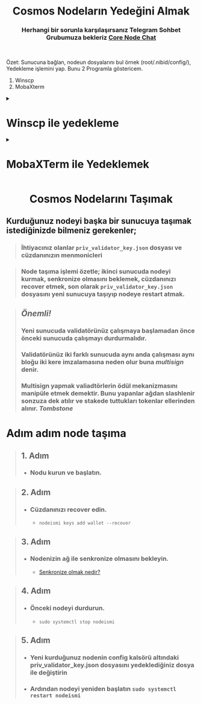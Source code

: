 <div align="center">

<h1> Cosmos Nodeların Yedeğini Almak </h1>

  <h3>
  
Herhangi bir sorunla karşılaşırsanız Telegram Sohbet Grubumuza bekleriz [Core Node Chat](https://t.me/corenodechat)
  
</h3>
  
</div>

<br>

Özet: Sunucuna bağlan, nodeun dosyalarını bul örnek (root/.nibid/config/), Yedekleme işlemini yap.
Bunu 2 Programla göstericem.
1) Winscp
2) MobaXterm


<details>
      
<summary> <h1> Winscp ile yedekleme </summary> </h1>

  <h2>
    [WinScp İndirme Linki](https://winscp.net/eng/download.php)
  </h2>
  
## Önce Sunucumuza bağlanalım. İşaretlediğim yerlere sunucu bilgilerini girin ve sunucunuza bağlanın.

Eğer sunucuya bağlanırken private key dosyası kullanmıyorsanız 2. adımı es geçin.

![image](https://user-images.githubusercontent.com/76253089/223129569-e26ca533-89e1-4a13-b210-2a58b58b8480.png)

## Sunucunuza bağlandığınızda sizde daha az dosya gözükecektir. Ctrl + ALT + H tuşlarına aynı anda basın ve gizli dosyaları açın.
Bende gördüğünüz gibi .nibid ve .quasarnode klasörleri açığa çıktı.

![image](https://user-images.githubusercontent.com/76253089/223130530-169912b1-6910-45f8-8b33-dc35bd0b2625.png)

## .nibid sonra config içerisine girince priv_validator_key.json dosyasını göreceksiniz onu masaüstünüze çek bırak yapın ve işlem bu kadar.

![image](https://user-images.githubusercontent.com/76253089/223457002-53c8af94-4949-4ce9-8fd6-9a95f402bfde.png)

  </details>
  
  <details>
      
<summary> <h1> MobaXTerm ile Yedeklemek </summary> </h1>
  
  <h2> [MobaXterm İndirme Linki](https://mobaxterm.mobatek.net/) </h2>

## MobaXtermi indirip bilgisayarımıza kuralım. Sonrasında Altta gösterdiğim yerlere tıklayıp sunucu bilgilerimizi girelim.
  
 3. Adımda Private keyiniz varsa işaretlediğim yerden dosyanızı seçin. Eğer private key yerine şifre ile bağlanıyorsanız bu adımı geçin. Sunucu şifrenizi sunucuya bağlanırken soracak.
  
  ![image](https://user-images.githubusercontent.com/76253089/223460884-06140b98-4426-470e-a8e4-b972abbc0475.png)

## İşaretlediğim sembole basıp gizli dosyalarımızı açığa çıkartalım. Gördüğünüz gibi .nibid klasörü açığa çıktı 
  
  ![image](https://user-images.githubusercontent.com/76253089/223461646-b2f628f0-465a-44a2-8d8c-dcddce310d1f.png)

## .nibid / config / dosyalarına girin ve Priv_validator_key.json dosyanızı masaüstüne sürükle bırak yapıp yedekleyin.
  
  ![image](https://user-images.githubusercontent.com/76253089/223461995-bf236566-1a3b-453d-9833-7e373d83d705.png)

  
  
   </details>
   
<div align="center">

<h1>  Cosmos Nodelarını Taşımak </h1>

</div>

## Kurduğunuz nodeyi başka bir sunucuya taşımak istediğinizde bilmeniz gerekenler;
> ### İhtiyacınız olanlar `priv_validator_key.json` dosyası ve cüzdanınızın menmonicleri

> ### Node taşıma işlemi özetle; ikinci sunucuda nodeyi kurmak, senkronize olmasını beklemek, cüzdanınızı recover etmek, son olarak `priv_validator_key.json` dosyasını yeni sunucuya taşıyıp nodeye restart atmak.

> ## ***Önemli!*** 
> ### Yeni sunucuda validatörünüz çalışmaya başlamadan önce önceki sunucuda çalışmayı durdurmalıdır.
> ### Validatörünüz iki farklı sunucuda aynı anda çalışması aynı bloğu iki kere imzalamasına neden olur buna ***multisign*** denir.
> ### Multisign yapmak valiadtörlerin ödül mekanizmasını manipüle etmek demektir. Bunu yapanlar ağdan slashlenir sonzuza dek atılır ve stakede tuttukları tokenlar ellerinden alınır. ***Tombstone***

# Adım adım node taşıma
> ## 1. Adım
> - ###  Nodu kurun ve başlatın.

> ## 2. Adım
> - ### Cüzdanınızı recover edin.
>   - `nodeismi keys add wallet --recover` 

> ## 3. Adım
> - ### Nodenizin ağ ile senkronize olmasını bekleyin.
>   - [Senkronize olmak nedir?](https://github.com/Core-Node-Team/Cosmos-Aglarinda-Node-Calistirmak/blob/main/Sync-Peer%20Nedir.md)

> ## 4. Adım
> - ### Önceki nodeyi durdurun.
>   - `sudo systemctl stop nodeismi`

> ## 5. Adım
> - ### Yeni kurduğunuz nodenin config kalsörü altındaki priv_validator_key.json dosyasını yedeklediğiniz dosya ile değiştirin
> - ### Ardından nodeyi yeniden başlatın `sudo systemctl restart nodeismi` 










   
   
   
   
   
   
   
   
